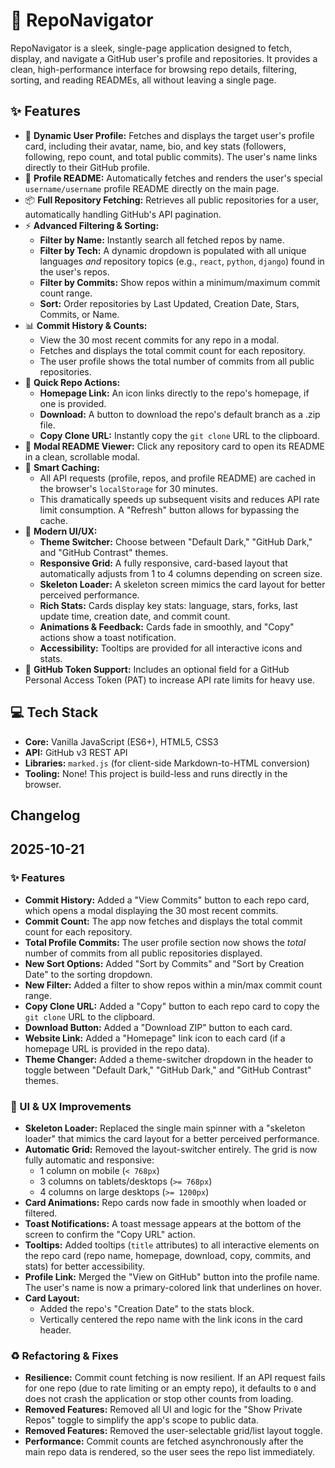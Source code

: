 # 🧭 RepoNavigator

RepoNavigator is a sleek, single-page application designed to fetch, display, and navigate a GitHub user's profile and repositories. It provides a clean, high-performance interface for browsing repo details, filtering, sorting, and reading READMEs, all without leaving a single page.

## ✨ Features

-   👤 **Dynamic User Profile:** Fetches and displays the target user's profile card, including their avatar, name, bio, and key stats (followers, following, repo count, and total public commits). The user's name links directly to their GitHub profile.
-   📖 **Profile README:** Automatically fetches and renders the user's special `username/username` profile README directly on the main page.
-   📦 **Full Repository Fetching:** Retrieves all public repositories for a user, automatically handling GitHub's API pagination.
-   ⚡ **Advanced Filtering & Sorting:**
    -   **Filter by Name:** Instantly search all fetched repos by name.
    -   **Filter by Tech:** A dynamic dropdown is populated with all unique languages *and* repository topics (e.g., `react`, `python`, `django`) found in the user's repos.
    -   **Filter by Commits:** Show repos within a minimum/maximum commit count range.
    -   **Sort:** Order repositories by Last Updated, Creation Date, Stars, Commits, or Name.
-   📊 **Commit History & Counts:**
    -   View the 30 most recent commits for any repo in a modal.
    -   Fetches and displays the total commit count for each repository.
    -   The user profile shows the total number of commits from all public repositories.
-   🔗 **Quick Repo Actions:**
    -   **Homepage Link:** An icon links directly to the repo's homepage, if one is provided.
    -   **Download:** A button to download the repo's default branch as a .zip file.
    -   **Copy Clone URL:** Instantly copy the `git clone` URL to the clipboard.
-   📄 **Modal README Viewer:** Click any repository card to open its README in a clean, scrollable modal.
-   💾 **Smart Caching:**
    -   All API requests (profile, repos, and profile README) are cached in the browser's `localStorage` for 30 minutes.
    -   This dramatically speeds up subsequent visits and reduces API rate limit consumption. A "Refresh" button allows for bypassing the cache.
-   🎨 **Modern UI/UX:**
    -   **Theme Switcher:** Choose between "Default Dark," "GitHub Dark," and "GitHub Contrast" themes.
    -   **Responsive Grid:** A fully responsive, card-based layout that automatically adjusts from 1 to 4 columns depending on screen size.
    -   **Skeleton Loader:** A skeleton screen mimics the card layout for better perceived performance.
    -   **Rich Stats:** Cards display key stats: language, stars, forks, last update time, creation date, and commit count.
    -   **Animations & Feedback:** Cards fade in smoothly, and "Copy" actions show a toast notification.
    -   **Accessibility:** Tooltips are provided for all interactive icons and stats.
-   🔑 **GitHub Token Support:** Includes an optional field for a GitHub Personal Access Token (PAT) to increase API rate limits for heavy use.

## 💻 Tech Stack

-   **Core:** Vanilla JavaScript (ES6+), HTML5, CSS3
-   **API:** GitHub v3 REST API
-   **Libraries:** `marked.js` (for client-side Markdown-to-HTML conversion)
-   **Tooling:** None! This project is build-less and runs directly in the browser.

## Changelog

## 2025-10-21

### ✨ Features

  * **Commit History:** Added a "View Commits" button to each repo card, which opens a modal displaying the 30 most recent commits.
  * **Commit Count:** The app now fetches and displays the total commit count for each repository.
  * **Total Profile Commits:** The user profile section now shows the *total* number of commits from all public repositories displayed.
  * **New Sort Options:** Added "Sort by Commits" and "Sort by Creation Date" to the sorting dropdown.
  * **New Filter:** Added a filter to show repos within a min/max commit count range.
  * **Copy Clone URL:** Added a "Copy" button to each repo card to copy the `git clone` URL to the clipboard.
  * **Download Button:** Added a "Download ZIP" button to each card.
  * **Website Link:** Added a "Homepage" link icon to each card (if a homepage URL is provided in the repo data).
  * **Theme Changer:** Added a theme-switcher dropdown in the header to toggle between "Default Dark," "GitHub Dark," and "GitHub Contrast" themes.

### 🎨 UI & UX Improvements

  * **Skeleton Loader:** Replaced the single main spinner with a "skeleton loader" that mimics the card layout for a better perceived performance.
  * **Automatic Grid:** Removed the layout-switcher entirely. The grid is now fully automatic and responsive:
      * 1 column on mobile (`< 768px`)
      * 3 columns on tablets/desktops (`>= 768px`)
      * 4 columns on large desktops (`>= 1200px`)
  * **Card Animations:** Repo cards now fade in smoothly when loaded or filtered.
  * **Toast Notifications:** A toast message appears at the bottom of the screen to confirm the "Copy URL" action.
  * **Tooltips:** Added tooltips (`title` attributes) to all interactive elements on the repo card (repo name, homepage, download, copy, commits, and stats) for better accessibility.
  * **Profile Link:** Merged the "View on GitHub" button into the profile name. The user's name is now a primary-colored link that underlines on hover.
  * **Card Layout:**
      * Added the repo's "Creation Date" to the stats block.
      * Vertically centered the repo name with the link icons in the card header.

### ♻️ Refactoring & Fixes

  * **Resilience:** Commit count fetching is now resilient. If an API request fails for one repo (due to rate limiting or an empty repo), it defaults to `0` and does not crash the application or stop other counts from loading.
  * **Removed Features:** Removed all UI and logic for the "Show Private Repos" toggle to simplify the app's scope to public data.
  * **Removed Features:** Removed the user-selectable grid/list layout toggle.
  * **Performance:** Commit counts are fetched asynchronously after the main repo data is rendered, so the user sees the repo list immediately.